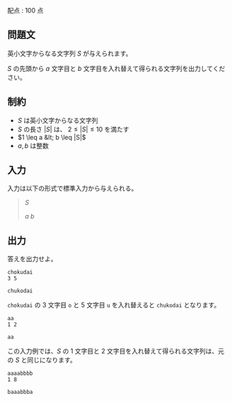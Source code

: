 配点 : $100$ 点

## 問題文

英小文字からなる文字列 $S$ が与えられます。

$S$ の先頭から $a$ 文字目と $b$ 文字目を入れ替えて得られる文字列を出力してください。

## 制約

- $S$ は英小文字からなる文字列
- $S$ の長さ $|S|$ は、 $2 \leq |S| \leq 10$ を満たす
- $1 \leq a &lt; b \leq |S|$
- $a, b$ は整数

## 入力

入力は以下の形式で標準入力から与えられる。

> $S$
> 
> $a$ $b$

## 出力

答えを出力せよ。

```input1
chokudai
3 5
```

```output1
chukodai
```

`chokudai` の $3$ 文字目 `o` と $5$ 文字目 `u` を入れ替えると `chukodai` となります。

```input2
aa
1 2
```

```output2
aa
```

この入力例では、$S$ の $1$ 文字目と $2$ 文字目を入れ替えて得られる文字列は、元の $S$ と同じになります。

```input3
aaaabbbb
1 8
```

```output3
baaabbba
```